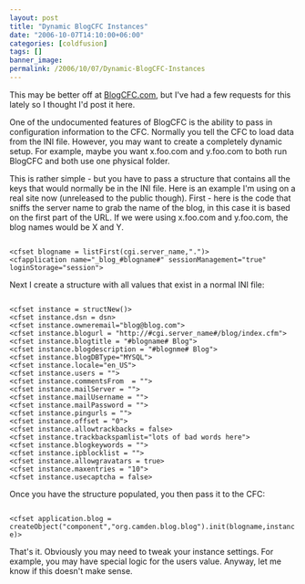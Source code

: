 ```yaml
---
layout: post
title: "Dynamic BlogCFC Instances"
date: "2006-10-07T14:10:00+06:00"
categories: [coldfusion]
tags: []
banner_image: 
permalink: /2006/10/07/Dynamic-BlogCFC-Instances
---
```


This may be better off at <a href="http://www.blogcfc.com">BlogCFC.com</a>, but I've had a few requests for this lately so I thought I'd post it here.

One of the undocumented features of BlogCFC is the ability to pass in configuration information to the CFC. Normally you tell the CFC to load data from the INI file. However, you may want to create a completely dynamic setup. For example, maybe you want x.foo.com and y.foo.com to both run BlogCFC and both use one physical folder. 

This is rather simple - but you have to pass a structure that contains all the keys that would normally be in the INI file. Here is an example I'm using on a real site now (unreleased to the public though). First - here is the code that sniffs the server name to grab the name of the blog, in this case it is based on the first part of the URL. If we were using x.foo.com and y.foo.com, the blog names would be X and Y.

<code>
&lt;cfset blogname = listFirst(cgi.server_name,".")&gt;
&lt;cfapplication name="_blog_#blogname#" sessionManagement="true" loginStorage="session"&gt;
</code>

Next I create a structure with all values that exist in a normal INI file:

<code>
&lt;cfset instance = structNew()&gt;
&lt;cfset instance.dsn = dsn&gt;
&lt;cfset instance.owneremail="blog@blog.com"&gt;
&lt;cfset instance.blogurl = "http://#cgi.server_name#/blog/index.cfm"&gt;
&lt;cfset instance.blogtitle = "#blogname# Blog"&gt;
&lt;cfset instance.blogdescription = "#blognme# Blog"&gt;
&lt;cfset instance.blogDBType="MYSQL"&gt;
&lt;cfset instance.locale="en_US"&gt;
&lt;cfset instance.users = ""&gt;
&lt;cfset instance.commentsFrom  = ""&gt;
&lt;cfset instance.mailServer = ""&gt;
&lt;cfset instance.mailUsername = ""&gt;
&lt;cfset instance.mailPassword = ""&gt;
&lt;cfset instance.pingurls = ""&gt;
&lt;cfset instance.offset = "0"&gt;
&lt;cfset instance.allowtrackbacks = false&gt;
&lt;cfset instance.trackbackspamlist="lots of bad words here"&gt;
&lt;cfset instance.blogkeywords = ""&gt;
&lt;cfset instance.ipblocklist = ""&gt;
&lt;cfset instance.allowgravatars = true&gt;
&lt;cfset instance.maxentries = "10"&gt;
&lt;cfset instance.usecaptcha = false&gt;
</code>

Once you have the structure populated, you then pass it to the CFC:

<code>
&lt;cfset application.blog = createObject("component","org.camden.blog.blog").init(blogname,instance)&gt;
</code>

That's it. Obviously you may need to tweak your instance settings. For example, you may have special logic for the users value. Anyway, let me know if this doesn't make sense.